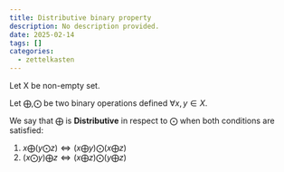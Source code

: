 ```yaml
---
title: Distributive binary property
description: No description provided.
date: 2025-02-14
tags: []
categories:
  - zettelkasten
---
```


Let X be non-empty set.

Let $\bigoplus, \bigodot$ be two binary operations defined  $\forall x, y \in X$.

We say that $\bigoplus$ is **Distributive** in respect to $\bigodot$ when both conditions are satisfied:

1. $x \bigoplus ( y \bigodot z ) \Leftrightarrow ( x \bigoplus y ) \bigodot ( x \bigoplus z )$
2. $( x \bigodot y ) \bigoplus z \Leftrightarrow ( x \bigoplus z ) \bigodot ( y \bigoplus z )$
